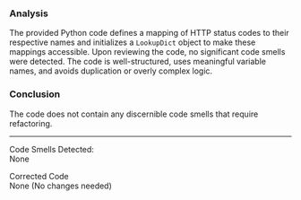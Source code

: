 ### Analysis

The provided Python code defines a mapping of HTTP status codes to their respective names and initializes a `LookupDict` object to make these mappings accessible. Upon reviewing the code, no significant code smells were detected. The code is well-structured, uses meaningful variable names, and avoids duplication or overly complex logic.

### Conclusion

The code does not contain any discernible code smells that require refactoring.

---

Code Smells Detected:  
None

Corrected Code  
None (No changes needed)